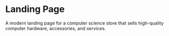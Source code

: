 # Landing Page
 A modern landing page for a computer science store that sells high-quality computer hardware, accessories, and services.
